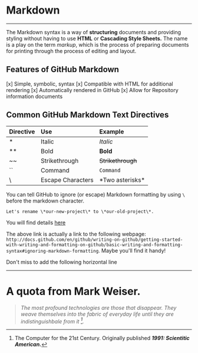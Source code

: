 # Markdown
***
The Markdown syntax is a way of **structuring** documents and providing styling without having to use **HTML** or **Cascading Style Sheets.** The name is a play on the term *markup*, which is the process of preparing documents for printing through the process of editing and layout.

## Features of GitHub Markdown
[x] Simple, symbolic, syntax
[x] Compatible with HTML for additional rendering
[x] Automatically rendered in GitHub
[x] Allow for Repository information documents

## Common GitHub Markdown Text Directives
Directive|Use | Example
:---|:---|:---
*|Italic|*Italic*
**|Bold|**Bold**
~~|Strikethrough|~~Strikethrough~~
``|Command|``Command``
\ |Escape Characters|\*Two asterisks\*

You can tell GitHub to ignore (or escape) Markdown formatting by using ``\`` before the markdown character.

``Let's rename \*our-new-project\* to \*our-old-project\*.``

You will find details [here](http://docs.github.com/en/github/writing-on-github/getting-started-with-writing-and-formatting-on-github/basic-writing-and-formatting-syntax#ignoring-markdown-formatting)

The above link is actually a link to the following webpage: ``http://docs.github.com/en/github/writing-on-github/getting-started-with-writing-and-formatting-on-github/basic-writing-and-formatting-syntax#ignoring-markdown-formatting``.
Maybe you'll find it handy!

Don't miss to add the following horizontal line
***
# A quota from Mark Weiser.
> *The most profound technologies are those that disappear. They weave themselves into the fabric of everyday life until they are indistinguishbale from it [^1].*

[^1]: The Computer for the 21st Century. Originally published ***1991: Scientitic American.***
